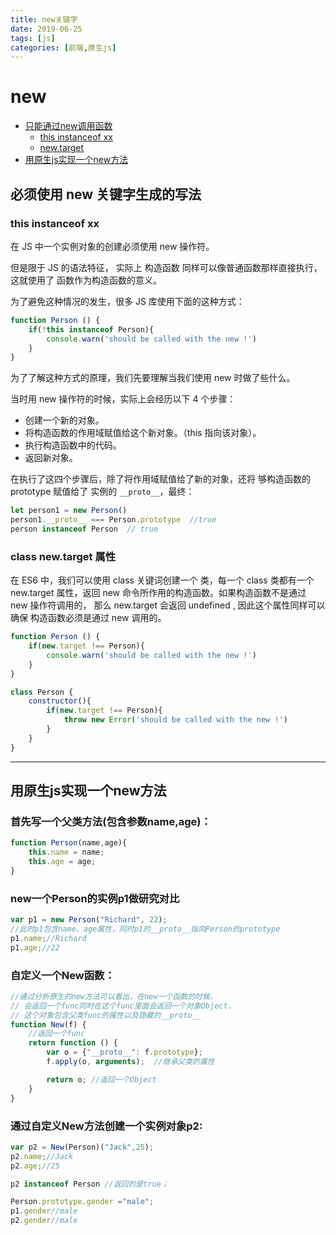 ```yaml
---
title: new关键字
date: 2019-06-25
tags: [js]
categories: [前端,原生js]
---
```

# new 
- [只能通过new调用函数](#onlynew)
    - [this instanceof xx](#instanceof)
    - [new.target](#newtarget)
- [用原生js实现一个new方法](#hwnew)


<!--more-->

<span id='onlynew'/>

## __必须使用 new 关键字生成的写法__

<span id='instanceof'/>

### __this instanceof xx__

在 JS 中一个实例对象的创建必须使用 new 操作符。

但是限于 JS 的语法特征， 实际上 构造函数 同样可以像普通函数那样直接执行，这就使用了 函数作为构造函数的意义。

为了避免这种情况的发生，很多 JS 库使用下面的这种方式：

```js
function Person () {
	if(!this instanceof Person){
		console.warn('should be called with the new !')
	}
}
```
为了了解这种方式的原理，我们先要理解当我们使用 new 时做了些什么。

当时用 new 操作符的时候，实际上会经历以下 4 个步骤：

- 创建一个新的对象。
- 将构造函数的作用域赋值给这个新对象。（this 指向该对象）。
- 执行构造函数中的代码。
- 返回新对象。

在执行了这四个步骤后，除了将作用域赋值给了新的对象，还将 够构造函数的 prototype 赋值给了 实例的 `__proto__`，最终：

```js
let person1 = new Person()
person1.__proto__ === Person.prototype  //true
person instanceof Person  // true 
```

<span id='newtarget'/>

### __class new.target 属性__

在 ES6 中，我们可以使用 class 关键词创建一个 类，每一个 class 类都有一个 new.target 属性，返回 new 命令所作用的构造函数。如果构造函数不是通过 new 操作符调用的， 那么 new.target 会返回 undefined , 因此这个属性同样可以确保 构造函数必须是通过 new 调用的。

```js
function Person () {
	if(new.target !== Person){
		console.warn('should be called with the new !')
	}
}

class Person {
	constructor(){
		if(new.target !== Person){
			throw new Error('should be called with the new !')
		}
	}
}
```

---

<span id='hwnew'/>

## __用原生js实现一个new方法__

### __首先写一个父类方法(包含参数name,age)：__
```js
function Person(name,age){
    this.name = name;
    this.age = age;
}
```
### __new一个Person的实例p1做研究对比__
```js
var p1 = new Person("Richard", 22);
//此时p1包含name、age属性，同时p1的__proto__指向Person的prototype
p1.name;//Richard
p1.age;//22
```
### __自定义一个New函数：__
```js
//通过分析原生的new方法可以看出，在new一个函数的时候，
// 会返回一个func同时在这个func里面会返回一个对象Object，
// 这个对象包含父类func的属性以及隐藏的__proto__
function New(f) {
    //返回一个func
    return function () {
        var o = {"__proto__": f.prototype};
        f.apply(o, arguments);  //继承父类的属性

        return o; //返回一个Object
    }
}
```
### __通过自定义New方法创建一个实例对象p2:__
```js
var p2 = New(Person)("Jack",25);
p2.name;//Jack
p2.age;//25

p2 instanceof Person //返回的是true；

Person.prototype.gender ="male";
p1.gender//male
p2.gender//male
```